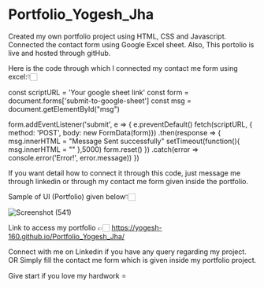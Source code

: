 # Portfolio_Yogesh_Jha

Created my own portfolio project using HTML, CSS and Javascript. Connected the contact form using Google Excel sheet.
Also, This portolio is live and hosted through gitHub.



Here is the code through which I connected my contact me form using excel:👇🏻

const scriptURL = 'Your google sheet link'
const form = document.forms['submit-to-google-sheet']
const msg = document.getElementById("msg")

form.addEventListener('submit', e => {
  e.preventDefault()
  fetch(scriptURL, { method: 'POST', body: new FormData(form)})
    .then(response => {
        msg.innerHTML = "Message Sent successfully"
        setTimeout(function(){
            msg.innerHTML = ""
        },5000)
        form.reset()
    })
    .catch(error => console.error('Error!', error.message))
})



If you want detail how to connect it through this code, just message me through linkedin or through my contact me form given inside the portfolio.

Sample of UI (Portfolio) given below👇🏻

![Screenshot (541)](https://github.com/Yogesh-160/Portfolio_Yogesh_Jha/assets/124399567/b062f71a-1aeb-46cd-9f19-921f3540fdcf)


Link to access my portfolio 👉🏻 https://yogesh-160.github.io/Portfolio_Yogesh_Jha/


Connect with me on Linkedin if you have any query regarding my project.  
OR
Simply fill the contact me form which is given inside my portfolio project.


Give start if you love my hardwork ⭐️